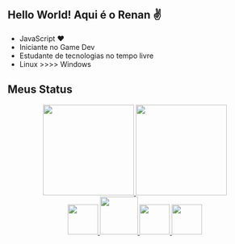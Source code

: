 ## Hello World! Aqui é o Renan ✌️
- JavaScript ❤️<br>
- Iniciante no Game Dev<br>
- Estudante de tecnologias no tempo livre<br>
- Linux >>>> Windows<br>

## Meus Status
<div align="center">
  <a href="https://github.com/jacomassi07">
  <img height="180em" src="https://github-readme-stats.vercel.app/api?username=jacomassi07&show_icons=true&theme=dracula&include_all_commits=true&count_private=true"/>
  <img height="180em" src="https://github-readme-stats.vercel.app/api/top-langs/?username=jacomassi07&layout=compact&langs_count=7&theme=dracula"/>
</div>
  
<div align="center">
  <img height="60" src="https://cdn.jsdelivr.net/gh/devicons/devicon/icons/html5/html5-original.svg" />
  <img height="75" src="https://cdn.jsdelivr.net/gh/devicons/devicon/icons/css3/css3-original-wordmark.svg" />
  <img height="60" src="https://cdn.jsdelivr.net/gh/devicons/devicon/icons/javascript/javascript-original.svg" />
  <img height="60" src="https://cdn.jsdelivr.net/gh/devicons/devicon/icons/python/python-original.svg" />
</div>
